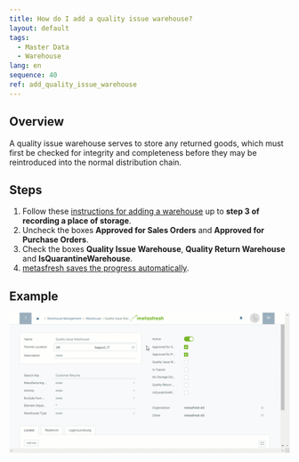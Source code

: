 ```yaml
---
title: How do I add a quality issue warehouse?
layout: default
tags:
  - Master Data
  - Warehouse
lang: en
sequence: 40
ref: add_quality_issue_warehouse
---
```


## Overview
A quality issue warehouse serves to store any returned goods, which must first be checked for integrity and completeness before they may be reintroduced into the normal distribution chain.

## Steps
1. Follow these [instructions for adding a warehouse](Add_new_warehouse) up to **step 3 of recording a place of storage**.
1. Uncheck the boxes **Approved for Sales Orders** and **Approved for Purchase Orders**.
1. Check the boxes **Quality Issue Warehouse**, **Quality Return Warehouse** and **IsQuarantineWarehouse**.
1. [metasfresh saves the progress automatically](Saveindicator).

## Example
![Quality Issue Warehouse](assets/Quality_issue_warehouse.gif)
